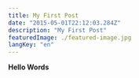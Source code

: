 ```yaml
---
title: My First Post
date: "2015-05-01T22:12:03.284Z"
description: "My First Post"
featuredImage: ./featured-image.jpg
langKey: "en"
---
```

**Hello Words**